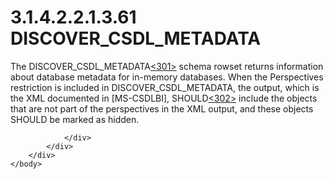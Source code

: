 <html dir="LTR" xmlns:mshelp="http://msdn.microsoft.com/mshelp" xmlns:ddue="http://ddue.schemas.microsoft.com/authoring/2003/5" xmlns:xlink="http://www.w3.org/1999/xlink" xmlns:tool="http://www.microsoft.com/tooltip">
    <head>
        <meta http-equiv="Content-Type" content="text/html; CHARSET=utf-8"></meta>
        <meta name="save" content="history"></meta>
        <title>3.1.4.2.2.1.3.61 DISCOVER_CSDL_METADATA</title>
        <xml>
            <mshelp:toctitle title="3.1.4.2.2.1.3.61 DISCOVER_CSDL_METADATA"></mshelp:toctitle>
            <mshelp:rltitle title="[MS-SSAS]: DISCOVER_CSDL_METADATA"></mshelp:rltitle>
            <mshelp:keyword index="A" term="520fdc02-1b18-4534-a03b-4e97a26aa606"></mshelp:keyword>
            <mshelp:attr name="DCSext.ContentType" value="open specification"></mshelp:attr>
            <mshelp:attr name="AssetID" value="520fdc02-1b18-4534-a03b-4e97a26aa606"></mshelp:attr>
            <mshelp:attr name="TopicType" value="kbRef"></mshelp:attr>
            <mshelp:attr name="DCSext.Title" value="[MS-SSAS]: DISCOVER_CSDL_METADATA" />
        </xml>
    </head>
    <body>
        <div id="header">
            <h1 class="heading">3.1.4.2.2.1.3.61 DISCOVER_CSDL_METADATA</h1>
        </div>
        <div id="mainSection">
            <div id="mainBody">
                <div id="allHistory" class="saveHistory"></div>
                <div id="sectionSection0" class="section" name="collapseableSection">
                    

<p>The DISCOVER_CSDL_METADATA<a id="Appendix_A_Target_301"></a><a href="b9ac4859-2662-44ca-b131-9addd8b953dc.md#Appendix_A_301" aria-label="Product behavior note 301">&lt;301&gt;</a> schema
rowset returns information about database metadata for in-memory databases.
When the Perspectives restriction is included in DISCOVER_CSDL_METADATA, the
output, which is the XML documented in <mshelp:link keywords="336647b0-95bf-4375-962d-4024c4554faa" tabindex="0">[MS-CSDLBI]</mshelp:link>,
SHOULD<a id="Appendix_A_Target_302"></a><a href="b9ac4859-2662-44ca-b131-9addd8b953dc.md#Appendix_A_302" aria-label="Product behavior note 302">&lt;302&gt;</a> include the objects that are
not part of the perspectives in the XML output, and these objects SHOULD be
marked as hidden.</p>


                </div>
            </div>
        </div>
    </body>
</html>